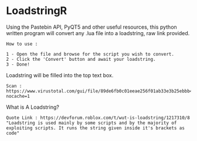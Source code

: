 # LoadstringR
Using the Pastebin API, PyQT5 and other useful resources, this python written program will convert any .lua file into a loadstring, raw link provided.

    How to use : 

    1 - Open the file and browse for the script you wish to convert. 
    2 - Click the 'Convert' button and await your loadstring. 
    3 - Done! 

Loadstring will be filled into the top text box.
    
    Scan : https://www.virustotal.com/gui/file/89de6fb0c01eeae256f01ab33e3b25ebbb4dd70e94a734df96a48d7076111b09?nocache=1
    
What is A Loadstring? 

    Quote Link : https://devforum.roblox.com/t/wut-is-loadstring/1217310/8
    "Loadstring is used mainly by some scripts and by the majority of exploiting scripts. It runs the string given inside it's brackets as code"
